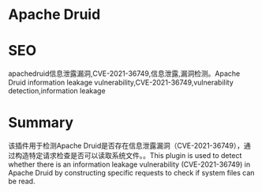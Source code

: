 # Apache Druid
# SEO
apachedruid信息泄露漏洞,CVE-2021-36749,信息泄露,漏洞检测。Apache Druid information leakage vulnerability,CVE-2021-36749,vulnerability detection,information leakage
# Summary
该插件用于检测Apache Druid是否存在信息泄露漏洞（CVE-2021-36749），通过构造特定请求检查是否可以读取系统文件。。This plugin is used to detect whether there is an information leakage vulnerability (CVE-2021-36749) in Apache Druid by constructing specific requests to check if system files can be read.

